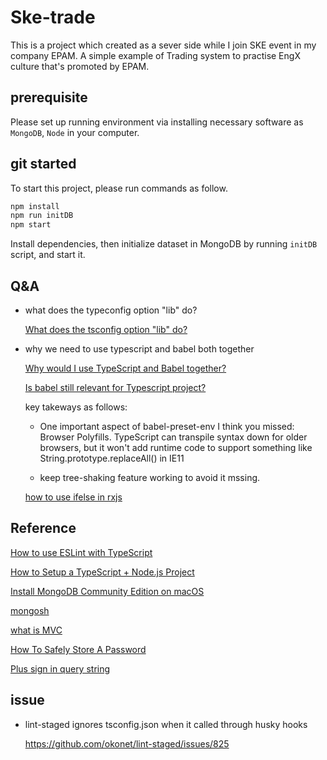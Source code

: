 # Ske-trade

This is a project which created as a sever side while I join SKE event in my company EPAM. A simple example of Trading system to practise EngX culture that's promoted by EPAM.

## prerequisite

Please set up running environment via installing necessary software as `MongoDB`, `Node` in your computer.

## git started

To start this project, please run commands as follow.

```sh
npm install
npm run initDB
npm start
```

Install dependencies, then initialize dataset in MongoDB by running `initDB` script, and start it.

## Q&A

- what does the typeconfig option "lib" do?

  [What does the tsconfig option "lib" do?](https://stackoverflow.com/questions/39303385/what-does-the-tsconfig-option-lib-do)

- why we need to use typescript and babel both together

  [Why would I use TypeScript and Babel together?](https://stackoverflow.com/questions/44020689/why-would-i-use-typescript-and-babel-together)

  [Is babel still relevant for Typescript project?](https://dev.to/mbeaudru/is-babel-still-relevant-for-typescript-projects-36a7)

  key takeways as follows:

  - One important aspect of babel-preset-env I think you missed: Browser Polyfills. TypeScript can transpile syntax down for older browsers, but it won't add runtime code to support something like String.prototype.replaceAll() in IE11

  - keep tree-shaking feature working to avoid it mssing.

  [how to use ifelse in rxjs](https://pazel.dev/reduce-ifelse-using-rxjs)

## Reference

[How to use ESLint with TypeScript](https://khalilstemmler.com/blogs/typescript/eslint-for-typescript/)

[How to Setup a TypeScript + Node.js Project](https://khalilstemmler.com/blogs/typescript/node-starter-project/)

[Install MongoDB Community Edition on macOS](https://www.mongodb.com/docs/manual/tutorial/install-mongodb-on-os-x/#install-mongodb-community-edition)

[mongosh](https://www.mongodb.com/docs/mongodb-shell/reference/editor-mode/)

[what is MVC](https://en.wikipedia.org/wiki/Model%E2%80%93view%E2%80%93controller)

[How To Safely Store A Password](https://codahale.com/how-to-safely-store-a-password/)

[Plus sign in query string](https://stackoverflow.com/questions/6855624/plus-sign-in-query-string)

## issue

- lint-staged ignores tsconfig.json when it called through husky hooks

  https://github.com/okonet/lint-staged/issues/825
